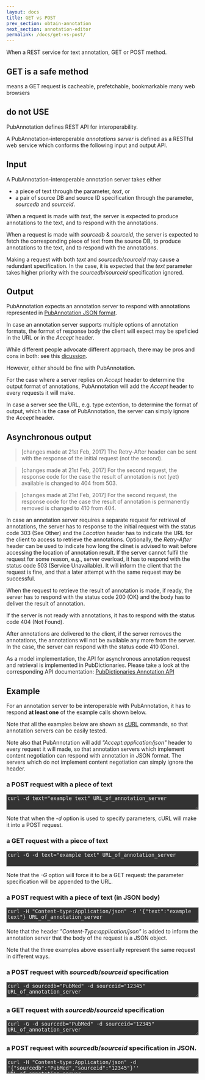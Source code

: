 ```yaml
---
layout: docs
title: GET vs POST
prev_section: obtain-annotation
next_section: annotation-editor
permalink: /docs/get-vs-post/
---
```


When a REST service for text annotation, GET or POST method.

## GET is a safe method

means a GET request is cacheable, prefetchable, bookmarkable
many web browsers 

## do not USE 

PubAnnotation defines REST API for interoperability.

A PubAnnotation-interoperable _annotations server_ is defined as a RESTful web service 
which conforms the following input and output API.

## Input

A PubAnnotation-interoperable annotation server takes either

* a piece of text through the parameter, _text_, or
* a pair of source DB and source ID specification through the parameter, _sourcedb_ and _sourceid_.

When a request is made with _text_,
the server is expected to produce annotations to the text,
and to respond with the annotations.

When a request is made with _sourcedb_ & _sourceid_,
the server is expected to fetch the corresponding piece of text from the source DB,
to produce annotations to the text,
and to respond with the annotations.

Making a request with both _text_ and _sourcedb_/_sourceid_ may cause a redundant specification.
In the case, it is expected that the _text_ parameter takes higher priority
with the _sourcedb_/_sourceid_ specification ignored.

## Output

PubAnnotation expects an annotation server to respond with annotations represented in 
[PubAnnotation JSON format]({{site.baseurl}}/docs/annotation-format/).

In case an annotation server supports multiple options of annotation formats,
the format of response body the client will expect may be speficied in the URL or
in the _Accept_ header.

While different people advocate different approach, there may be pros and cons in both:
see this [dicussion](https://programmers.stackexchange.com/questions/139654/rest-tradeoffs-between-content-negotiation-via-accept-header-versus-extensions).

However, either should be fine with PubAnnotation.

For the case where a server replies on _Accept_ header to determine the output format of annotations,
PubAnnotation will add the _Accept_ header to every requests it will make.

In case a server see the URL, e.g. type extention, to determine the format of output, which is the case of PubAnnotation, the server can simply ignore the _Accept_ header.

## Asynchronous output

> [changes made at 21st Feb, 2017] The Retry-After header can be sent with the response of the initial request (not the second).

> [changes made at 21st Feb, 2017] For the second request, the response code for the case the result of annotation is not (yet) available is changed to 404 from 503.

> [changes made at 21st Feb, 2017] For the second request, the response code for the case the result of annotation is permanently removed is changed to 410 from 404.

In case an annotation server requires a separate request for retrieval of annotations,
the server has to response to the initial request
with the status code 303 (See Other)
and the _Location_ header has to indicate the URL for the client to access to retrieve the annotations.
Optionally, the _Retry-After_ header can be used to indicate
how long the clinet is advised to wait before accessing the location of annotation result.
If the server cannot fulfil the request for some reason, e.g., server overload,
it has to respond with the status code 503 (Service Unavailable).
It will inform the client that the request is fine,
and that a later attempt with the same request may be successful.

When the request to retrieve the result of annotation is made, if ready, the server has to respond with the status code 200 (OK)
and the body has to deliver the result of annotation.

If the server is not ready with annotations, it has to respond with the status code 404 (Not Found).

After annotations are delivered to the client, if the server removes the annotations,
the annotations will not be available any more from the server.
In the case, the server can respond with the status code 410 (Gone).

As a model implementation, the API for asynchronous annotation request and retrieval is implemented in PubDictionaries.
Please take a look at the corresponding API documentation: [PubDictionaries Annotation API](https://docs.pubdictionaries.org/annotation-api/)

## Example

For an annotation server to be interoperable with PubAnnotation,
it has to respond **at least one** of the example calls shown below.

Note that all the examples below are shown as [cURL](https://curl.haxx.se/) commands,
so that annotation servers can be easily tested.

Note also that PubAnnotation will add _"Accept:application/json"_ header to every request it will made,
so that annotation servers which implement content negotiation can respond with annotation in JSON format.
The servers which do not implement content negotiation can simply ignore the header.

### a POST request with a piece of text
<textarea class="bash" style="width:100%; height:3em; background-color:#333333; color:#eeeeee">
curl -d text="example text" URL_of_annotation_server
</textarea>

Note that when the _-d_ option is used to specify parameters, cURL will make it into a POST request.

### a GET request with a piece of text
<textarea class="bash" style="width:100%; height:3em; background-color:#333333; color:#eeeeee">
curl -G -d text="example text" URL_of_annotation_server
</textarea>

Note that the _-G_ option will force it to be a GET request: the parameter specification will be appended to the URL.

### a POST request with a piece of text (in JSON body)

<textarea class="bash" style="width:100%; height:3em; background-color:#333333; color:#eeeeee">
curl -H "Content-type:Application/json" -d '{"text":"example text"} URL_of_annotation_server
</textarea>

Note that the header _"Content-Type:application/json"_ is added to inform the annotation server that the body of the request is a JSON object.

Note that the three examples above essentially represent the same request in different ways.

### a POST request with _sourcedb_/_sourceid_ specification
<textarea class="bash" style="width:100%; height:3em; background-color:#333333; color:#eeeeee">
curl -d sourcedb="PubMed" -d sourceid="12345" URL_of_annotation_server
</textarea>

### a GET request with _sourcedb_/_sourceid_ specification
<textarea class="bash" style="width:100%; height:3em; background-color:#333333; color:#eeeeee">
curl -G -d sourcedb="PubMed" -d sourceid="12345" URL_of_annotation_server
</textarea>

### a POST request with _sourcedb_/_sourceid_ specification in JSON.
<textarea class="bash" style="width:100%; height:3em; background-color:#333333; color:#eeeeee">
curl -H "Content-type:Application/json" -d '{"sourcedb":"PubMed","sourceid":"12345"}'' URL_of_annotation_server
</textarea>
